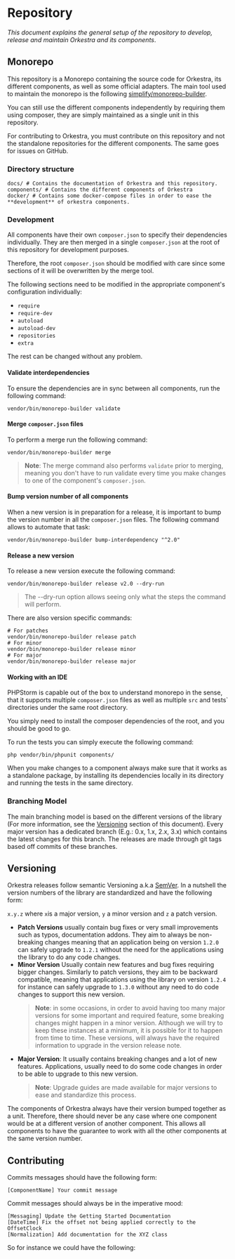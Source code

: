 # Repository  
*This document explains the general setup of the repository to develop, release and maintain Orkestra and its components*.

## Monorepo
This repository is a Monorepo containing the source code for Orkestra, its different components,
as well as some official adapters.
The main tool used to maintain the monorepo is the following [simplify/monorepo-builder](https://github.com/symplify/monorepo-builder).

You can still use the different components independently by requiring them using composer,
they are simply maintained as a single unit in this repository.

For contributing to Orkestra, you must contribute on this repository and not the standalone repositories
for the different components. The same goes for issues on GitHub.


### Directory structure

```
docs/ # Contains the documentation of Orkestra and this repository.
components/ # Contains the different components of Orkestra
docker/ # Contains some docker-compose files in order to ease the **development** of orkestra components. 
```

### Development
All components have their own `composer.json` to specify their dependencies individually. They are
then merged in a single `composer.json` at the root of this repository for development purposes.

Therefore, the root `composer.json` should be modified with care since some sections of it will be overwritten by
the merge tool.

The following sections need to be modified in the appropriate component's configuration individually:
- `require` 
- `require-dev`
- `autoload`
- `autoload-dev`
- `repositories`
- `extra`
  
The rest can be changed without any problem.

#### Validate interdependencies
To ensure the dependencies are in sync between all components, run the following command:
```shell
vendor/bin/monorepo-builder validate
```
#### Merge `composer.json` files
To perform a merge run the following command:
```shell
vendor/bin/monorepo-builder merge
```
> **Note**: The merge command also performs `validate` prior to merging, meaning you don't have to run validate
> every time you make changes to one of the component's `composer.json`.

#### Bump version number of all components
When a new version is in preparation for a release, it is important to bump the version number in all the `composer.json` files.
The following command allows to automate that task:

```shell
vendor/bin/monorepo-builder bump-interdependency "^2.0"
```


#### Release a new version
To release a new version execute the following command:
```shell
vendor/bin/monorepo-builder release v2.0 --dry-run
```
> The --dry-run option allows seeing only what the steps the command will perform.

There are also version specific commands:

```shell
# For patches
vendor/bin/monorepo-builder release patch 
# For minor
vendor/bin/monorepo-builder release minor 
# For major
vendor/bin/monorepo-builder release major 
```

#### Working with an IDE
PHPStorm is capable out of the box to understand monorepo in the sense, that it supports multiple `composer.json` files as well as multiple `src` and tests` directories under the same
root directory.

You simply need to install the composer dependencies of the root, and you should be good to go.

To run the tests you can simply execute the following command: 
```shell
php vendor/bin/phpunit components/
```

When you make changes to a component always make sure that it works as a standalone package,
by installing its dependencies locally in its directory and running the tests in the same directory.


### Branching Model
The main branching model is based on the different versions of the library (For more information, see the [Versioning](#Versioning) section of this document).
Every major version has a dedicated branch (E.g.: 0.x, 1.x, 2.x, 3.x) which contains the latest changes for this branch.
The releases are made through git tags based off commits of these branches.


## Versioning
Orkestra releases follow semantic Versioning a.k.a [SemVer](ghttps://semver.org/).
In a nutshell the version numbers of the library are standardized and have the following form:

`x.y.z` where `x`is a major version, `y` a minor version and `z` a patch version.

- **Patch Versions** usually contain bug fixes or very small improvements such as typos, documentation addons. They aim to always be non-breaking changes
meaning that an application being on version `1.2.0` can safely upgrade to `1.2.1` without the need for the applications using the library
to do any code changes.
- **Minor Version** Usually contain new features and bug fixes requiring bigger changes. Similarly to patch versions, they aim to be
  backward compatible, meaning that applications using the library on version `1.2.4` for instance can safely upgrade to `1.3.0` without any need to do code changes
  to support this new version. 
  > **Note**: in some occasions, in order to avoid having too many major versions for some important and required feature, some breaking changes might happen in a minor version.
  Although we will try to keep these instances at a minimum, it is possible for it to happen from time to time.
  > These versions, will always have the required information to upgrade in the version release note.
- **Major Version**: It usually contains breaking changes and a lot of new features. Applications, usually need to do some code changes
in order to be able to upgrade to this new version.
  > **Note**: Upgrade guides are made available for major versions to ease and standardize this process.
  

The components of Orkestra always have their version bumped together as a unit. Therefore,
there should never be any case where one component would be at a different version of another component. This allows
all components to have the guarantee to work with all the other components at the same version number.

## Contributing

Commits messages should have the following form:
```
[ComponentName] Your commit message
```

Commit messages should always be in the imperative mood:
```
[Messaging] Update the Getting Started Documentation
[DateTime] Fix the offset not being applied correctly to the OffsetClock
[Normalization] Add documentation for the XYZ class
```

So for instance we could have the following:
> 